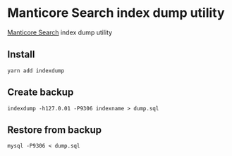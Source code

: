 # Manticore Search index dump utility

[Manticore Search](https://manticoresearch.com/) index dump utility

## Install

```shell
yarn add indexdump
```

## Create backup

```shell
indexdump -h127.0.01 -P9306 indexname > dump.sql
```

## Restore from backup

```shell
mysql -P9306 < dump.sql
```